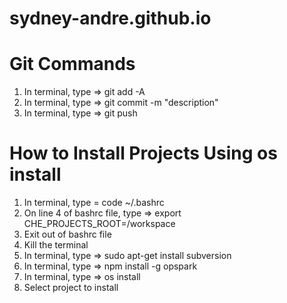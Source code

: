 # sydney-andre.github.io
# Git Commands
1) In terminal, type => git add -A
2) In terminal, type => git commit -m "description"
3) In terminal, type => git push

# How to Install Projects Using os install
1) In terminal, type = code ~/.bashrc
2) On line 4 of bashrc file, type => export CHE_PROJECTS_ROOT=/workspace
3) Exit out of bashrc file
4) Kill the terminal
5) In terminal, type => sudo apt-get install subversion
6) In terminal, type => npm install -g opspark
7) In terminal, type => os install
8) Select project to install
